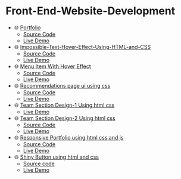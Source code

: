 # Front-End-Website-Development
- 🌐 [Portfolio](https://rohan-cce.github.io) 
  - [Source Code](https://github.com/rohan-cce/rohan-cce.github.io)
  - [Live Demo](https://rohan-cce.github.io) 
- 🌐 [Impossible-Text-Hover-Effect-Using-HTML-and-CSS](https://rohan-cce.github.io/Impossible-Text-Hover-Effect-Using-HTML-and-CSS) 
  - [Source Code](https://github.com/rohan-cce/Impossible-Text-Hover-Effect-Using-HTML-and-CSS)
  - [Live Demo](https://rohan-cce.github.io/Impossible-Text-Hover-Effect-Using-HTML-and-CSS) 
- 🌐 [Menu Item With Hover Effect](https://rohan-cce.github.io/Menu-Item-With-Hover-Effects/)
  - [Source Code](https://github.com/rohan-cce/Menu-Item-With-Hover-Effects)
  - [Live Demo](https://rohan-cce.github.io/Menu-Item-With-Hover-Effects/)
- 🌐 [Recommendations page ui using css ](https://rohan-cce.github.io/Recommendations-page-ui-using-css/)
  - [Source Code](https://github.com/rohan-cce/Recommendations-page-ui-using-css)
  - [Live Demo](https://rohan-cce.github.io/Recommendations-page-ui-using-css/)
- 🌐 [Team Section Design-1 Using html css](https://rohan-cce.github.io/team-section-using-html-css/)
  - [Live Demo](https://rohan-cce.github.io/team-section-using-html-css/)
- 🌐 [Team Section Design-2 Using html css](https://mind-captivators.github.io/)
  - [Source Code](https://github.com/Mind-Captivators/Mind-Captivators.github.io)
  - [Live Demo](https://mind-captivators.github.io/)
- 🌐 [Responsive Portfolio using html css and js](https://rohan-cce.github.io/responsive-portfolio/)
  - [Source Code](https://github.com/rohan-cce/responsive-portfolio)
  - [Live Demo](https://rohan-cce.github.io/responsive-portfolio/)
- 🌐 [Shiny Button using html and css](https://rohan-cce.github.io/shiny-button-using-html-css/)
  - [Source code](https://github.com/rohan-cce/shiny-button-using-html-css)
  - [Live Demo](https://rohan-cce.github.io/shiny-button-using-html-css/)